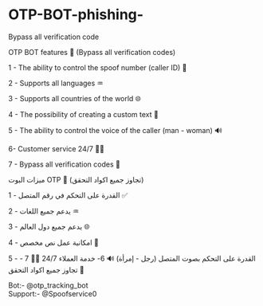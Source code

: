 # OTP-BOT-phishing-
Bypass all verification code 

OTP BOT features 🤖 (Bypass all verification codes)

 1 - The ability to control the spoof number (caller ID) 🍬
 
 2 - Supports all languages ♒
 
 3 - Supports all countries of the world  🌐
 
 4 - The possibility of creating a custom text 🔏
 
 5 - The ability to control the voice of the caller (man - woman) 🔊
 
 6- Customer service 24/7 🧑‍💼
 
 7 - Bypass all verification codes 👑
 

ميزات البوت OTP 🤖 (تجاوز جميع اكواد التحقق)

  1 - القدرة على التحكم في رقم المتصل ✅
  
  2 - يدعم جميع اللغات ♒
  
  3 - يدعم جميع دول العالم 🌐
  
  4 - امكانية عمل نص مخصص 🔏
  
  5 - القدرة على التحكم بصوت المتصل (رجل - إمرأة) 🔊
  6- خدمة العملاء 24/7 🧑‍💼
  7 - تجاوز جميع اكواد التحقق 👑

Bot:- @otp_tracking_bot    
Support:- @Spoofservice0
